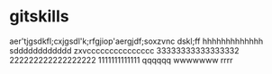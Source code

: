# gitskills
aer'tjgsdkfl;cxjgsdl'k;rfgjiop'aergjdf;soxzvnc
dskl;ff
hhhhhhhhhhhhh
sdddddddddddd
zxvccccccccccccccc
33333333333333332
222222222222222222
1111111111111
qqqqqq
wwwwwww
rrrr
